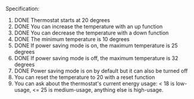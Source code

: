 Specification:

1. DONE Thermostat starts at 20 degrees
2. DONE You can increase the temperature with an up function
3. DONE You can decrease the temperature with a down function
4. DONE The minimum temperature is 10 degrees
5. DONE If power saving mode is on, the maximum temperature is 25 degrees
6. DONE If power saving mode is off, the maximum temperature is 32 degrees
7. DONE Power saving mode is on by default but it can also be turned off
8. You can reset the temperature to 20 with a reset function
9. You can ask about the thermostat's current energy usage: < 18 is low-usage, <= 25 is medium-usage, anything else is high-usage.
